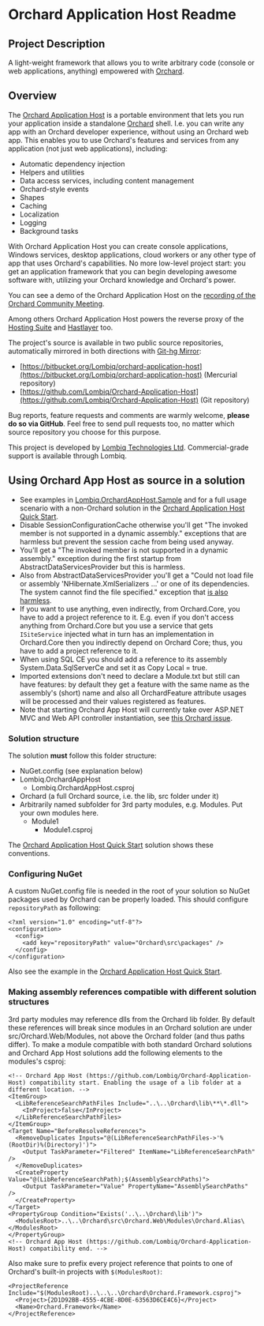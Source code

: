 # Orchard Application Host Readme



## Project Description

A light-weight framework that allows you to write arbitrary code (console or web applications, anything) empowered with [Orchard](http://orchardproject.net/).


## Overview

The [Orchard Application Host](https://github.com/Lombiq/Orchard-Application-Host) is a portable environment that lets you run your application inside a standalone [Orchard](http://orchardproject.net) shell. I.e. you can write any app with an Orchard developer experience, without using an Orchard web app. This enables you to use Orchard's features and services from any application (not just web applications), including:

- Automatic dependency injection
- Helpers and utilities
- Data access services, including content management
- Orchard-style events
- Shapes
- Caching
- Localization
- Logging
- Background tasks

With Orchard Application Host you can create console applications, Windows services, desktop applications, cloud workers or any other type of app that uses Orchard's capabilities. No more low-level project start: you get an application framework that you can begin developing awesome software with, utilizing your Orchard knowledge and Orchard's power.

You can see a demo of the Orchard Application Host on the [recording of the Orchard Community Meeting](https://www.youtube.com/watch?v=_9lf7uZ-Ztk&feature=youtu.be&t=22m55s).

Among others Orchard Application Host powers the reverse proxy of the [Hosting Suite](https://dotnest.com/knowledge-base/topics/lombiq-hosting-suite) and [Hastlayer](https://hastlayer.com/) too.

The project's source is available in two public source repositories, automatically mirrored in both directions with [Git-hg Mirror](https://githgmirror.com):

- [https://bitbucket.org/Lombiq/orchard-application-host](https://bitbucket.org/Lombiq/orchard-application-host) (Mercurial repository)
- [https://github.com/Lombiq/Orchard-Application-Host](https://github.com/Lombiq/Orchard-Application-Host) (Git repository)

Bug reports, feature requests and comments are warmly welcome, **please do so via GitHub**.
Feel free to send pull requests too, no matter which source repository you choose for this purpose.

This project is developed by [Lombiq Technologies Ltd](http://lombiq.com/). Commercial-grade support is available through Lombiq.


## Using Orchard App Host as source in a solution

- See examples in [Lombiq.OrchardAppHost.Sample](https://github.com/Lombiq/Orchard-Application-Host-Sample) and for a full usage scenario with a non-Orchard solution in the [Orchard Application Host Quick Start](https://bitbucket.org/Lombiq/orchard-application-host-quick-start).
- Disable SessionConfigurationCache otherwise you'll get "The invoked member is not supported in a dynamic assembly." exceptions that are harmless but prevent the session cache from being used anyway.
- You'll get a "The invoked member is not supported in a dynamic assembly." exception during the first startup from AbstractDataServicesProvider but this is harmless.
-  Also from AbstractDataServicesProvider you'll get a "Could not load file or assembly 'NHibernate.XmlSerializers ...' or one of its dependencies. The system cannot find the file specified." exception that [is also harmless](http://www.mail-archive.com/nhusers@googlegroups.com/msg06041.html).
- If you want to use anything, even indirectly, from Orchard.Core, you have to add a project reference to it. E.g. even if you don't access anything from Orchard.Core but you use a service that gets `ISiteService` injected what in turn has an implementation in Orchard.Core then you indirectly depend on Orchard Core; thus, you have to add a project reference to it.
- When using SQL CE you should add a reference to its assembly System.Data.SqlServerCe and set it as Copy Local = true.
- Imported extensions don't need to declare a Module.txt but still can have features: by default they get a feature with the same name as the assembly's (short) name and also all OrchardFeature attribute usages will be processed and their values registered as features.
- Note that starting Orchard App Host will currently take over ASP.NET MVC and Web API controller instantiation, see [this Orchard issue](https://github.com/OrchardCMS/Orchard/issues/4748).

### Solution structure

The solution **must** follow this folder structure:

- NuGet.config (see explanation below)
- Lombiq.OrchardAppHost
	- Lombiq.OrchardAppHost.csproj
- Orchard (a full Orchard source, i.e. the lib, src folder under it)
- Arbitrarily named subfolder for 3rd party modules, e.g. Modules. Put your own modules here.
	- Module1
		- Module1.csproj

The [Orchard Application Host Quick Start](https://bitbucket.org/Lombiq/orchard-application-host-quick-start) solution shows these conventions.

### Configuring NuGet

A custom NuGet.config file is needed in the root of your solution so NuGet packages used by Orchard can be properly loaded. This should configure `repositoryPath` as following:

	<?xml version="1.0" encoding="utf-8"?>
	<configuration>
	  <config>
	    <add key="repositoryPath" value="Orchard\src\packages" />
	  </config>
	</configuration>

Also see the example in the [Orchard Application Host Quick Start](https://bitbucket.org/Lombiq/orchard-application-host-quick-start).

### Making assembly references compatible with different solution structures

3rd party modules may reference dlls from the Orchard lib folder. By default these references will break since modules in an Orchard solution are under src/Orchard.Web/Modules, not above the Orchard folder (and thus paths differ). To make a module compatible with both standard Orchard solutions and Orchard App Host solutions add the following elements to the modules's csproj:
	
	<!-- Orchard App Host (https://github.com/Lombiq/Orchard-Application-Host) compatibility start. Enabling the usage of a lib folder at a different location. -->
	<ItemGroup>
	  <LibReferenceSearchPathFiles Include="..\..\Orchard\lib\**\*.dll">
	    <InProject>false</InProject>
	  </LibReferenceSearchPathFiles>
	</ItemGroup>
	<Target Name="BeforeResolveReferences">
	  <RemoveDuplicates Inputs="@(LibReferenceSearchPathFiles->'%(RootDir)%(Directory)')">
	    <Output TaskParameter="Filtered" ItemName="LibReferenceSearchPath" />
	  </RemoveDuplicates>
	  <CreateProperty Value="@(LibReferenceSearchPath);$(AssemblySearchPaths)">
	    <Output TaskParameter="Value" PropertyName="AssemblySearchPaths" />
	  </CreateProperty>
	</Target>
	<PropertyGroup Condition="Exists('..\..\Orchard\lib')">
	  <ModulesRoot>..\..\Orchard\src\Orchard.Web\Modules\Orchard.Alias\</ModulesRoot>
	</PropertyGroup>
	<!-- Orchard App Host (https://github.com/Lombiq/Orchard-Application-Host) compatibility end. -->

Also make sure to prefix every project reference that points to one of Orchard's built-in projects with `$(ModulesRoot)`:

	<ProjectReference Include="$(ModulesRoot)..\..\..\Orchard\Orchard.Framework.csproj">
	  <Project>{2D1D92BB-4555-4CBE-8D0E-63563D6CE4C6}</Project>
	  <Name>Orchard.Framework</Name>
	</ProjectReference>